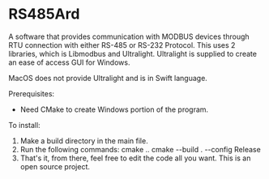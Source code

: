 # RS485Ard
A software that provides communication with MODBUS devices through RTU connection with either RS-485 or RS-232 Protocol.
This uses 2 libraries, which is Libmodbus and Ultralight.
Ultralight is supplied to create an ease of access GUI for Windows.

MacOS does not provide Ultralight and is in Swift language.

Prerequisites:
  - Need CMake to create Windows portion of the program.

To install:
  1. Make a build directory in the main file.
  2. Run the following commands:
    cmake ..
    cmake --build . --config Release
  3. That's it, from there, feel free to edit the code all you want. This is an open source project.

